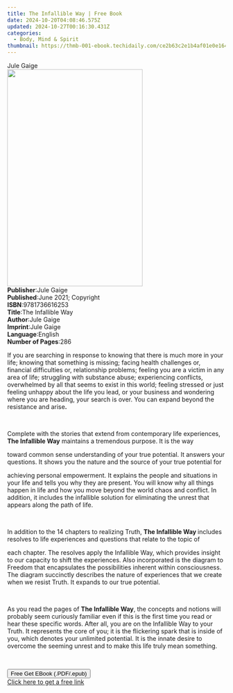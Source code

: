 ```yaml
---
title: The Infallible Way | Free Book
date: 2024-10-20T04:08:46.575Z
updated: 2024-10-27T00:16:30.431Z
categories:
  - Body, Mind & Spirit
thumbnail: https://thmb-001-ebook.techidaily.com/ce2b63c2e1b4af01e0e164e2259d84b9c03f1ecd21c767a16f49078699f2032b.jpg
---
```

<main id="book-container">
  <div class="flex flex-col">
    <div class="book-brief flex-1 py-6 px-4 sm:p-6 md:py-10 md:px-8">
      <!-- brief-->
      <div class="book-brief-main">Jule Gaige</div>
    </div>
    <div
      class="book-meta-info flex-1 grid gap-4 col-start-1 col-end-3 row-start-1 sm:mb-6 sm:grid-cols-4 lg:gap-6 lg:col-start-2 lg:row-end-6 lg:row-span-6 lg:mb-0"
    >
      <div
        class="book-meta-info-left place-content-center mt-4 p-4 text-sm leading-6 col-start-2 col-span-2 dark:text-slate-400"
      >
        <img
          class="w-full h-500 object-cover rounded-lg sm:h-255 sm:col-span-2 lg:col-span-full"
          src="https://img-001-ebook.techidaily.com/52bbcb0a324c17710e5f931457255a2c7b4239a1873b7f20eaedce055b80a8b6.jpg"
          alt=""
          width="312"
          height="500"
        />
      </div>
      <div
        class="book-meta-info-right mt-2 col-start-1 row-start-2 col-span-3 self-center"
      >
        <!-- meta data  -->
        <div class="flex flex-col px-4 md:px-8">
          <div class="flex-1">
            <strong>Publisher</strong>:<span class="px-2">Jule Gaige</span>
          </div>
          <div class="flex-1">
            <strong>Published</strong>:<span class="px-2"
              >June 2021; Copyright</span
            >
          </div>
          <div class="flex-1">
            <strong>ISBN</strong>:<span class="px-2">9781736616253</span>
          </div>
          <div class="flex-1">
            <strong>Title</strong>:<span class="px-2">The Infallible Way</span>
          </div>
          <div class="flex-1">
            <strong>Author</strong>:<span class="px-2">Jule Gaige</span>
          </div>
          <div class="flex-1">
            <strong>Imprint</strong>:<span class="px-2">Jule Gaige</span>
          </div>
          <div class="flex-1">
            <strong>Language</strong>:<span class="px-2">English</span>
          </div>
          <div class="flex-1">
            <strong>Number of Pages</strong>:<span class="px-2">286</span>
          </div>
        </div>
      </div>
    </div>
    <div class="book-description flex-1 py-6 px-4 sm:p-6 md:py-10 md:px-8">
      <div class="book-description-main">
        <div accordion-content="" id="description">
          <p>
            If you are searching in response to knowing that there is much more
            in your life; knowing that something is missing; facing health
            challenges or, financial difficulties or, relationship problems;
            feeling you are a victim in any area of life; struggling with
            substance abuse; experiencing conflicts, overwhelmed by all that
            seems to exist in this world; feeling stressed or just feeling
            unhappy about the life you lead, or your business and wondering
            where you are heading, your search is over. You can expand beyond
            the resistance and arise<strong>.</strong>
          </p>
          <p><br /></p>
          <p>
            Complete with the stories that extend from contemporary life
            experiences, <strong>The Infallible Way</strong> maintains a
            tremendous purpose. It is the way
          </p>
          <p>
            toward common sense understanding of your true potential. It answers
            your questions. It shows you the nature and the source of your true
            potential for
          </p>
          <p>
            achieving personal empowerment. It explains the people and
            situations in your life and tells you why they are present. You will
            know why all things happen in life and how you move beyond the world
            chaos and conflict. In addition, it includes the infallible solution
            for eliminating the unrest that appears along the path of life.
          </p>
          <p><br /></p>
          <p>
            In addition to the 14 chapters to realizing Truth,
            <strong>The Infallible Way </strong>includes resolves to life
            experiences and questions that relate to the topic of
          </p>
          <p>
            each chapter. The resolves apply the Infallible Way, which provides
            insight to our capacity to shift the experiences. Also incorporated
            is the diagram to Freedom that encapsulates the possibilities
            inherent within consciousness. The diagram succinctly describes the
            nature of experiences that we create when we resist Truth. It
            expands to our true potential.
          </p>
          <p><br /></p>
          <p>
            As you read the pages of <strong>The Infallible Way</strong>, the
            concepts and notions will probably seem curiously familiar even if
            this is the first time you read or hear these specific words. After
            all, you are on the Infallible Way to your Truth. It represents the
            core of you; it is the flickering spark that is inside of you, which
            denotes your unlimited potential. It is the innate desire to
            overcome the seeming unrest and to make this life truly mean
            something.
          </p>
          <p><br /></p>
        </div>
        <div class="accordion-fader"></div>
      </div>
    </div>
    <div class="book-excerpts flex-1 py-6 px-4 sm:p-6 md:py-10 md:px-8"></div>
    <div
      class="book-about-author flex-1 py-6 px-4 sm:p-6 md:py-10 md:px-8"
    ></div>
    <div class="book-free-get flex-1 py-6 px-4 sm:p-6 md:py-10 md:px-8">
      <button
        id="btn-free-get"
        class="bg-blue-500 hover:bg-blue-700 text-white font-bold py-2 px-4 rounded"
      >
        Free Get EBook (.PDF/.epub)
      </button>
      <div id="countdown-display" class="px-2 text-lg mt-2"></div>
      <a
        id="free-link"
        class="hidden bg-blue-500 hover:bg-blue-700 text-white font-bold py-2 px-4 rounded"
        href="https://www.ebooks.com/en-us/book/210313324/the-infallible-way/jule-gaige/"
        target="_blank"
        >Click here to get a free link</a
      >
    </div>
    <script>
      let countdownTime = 0;
      let countdownInterval = null;
      document
        .getElementById('btn-free-get')
        .addEventListener('click', startCountdown);
      function startCountdown() {
        countdownTime = new Date().getTime() + 60000 * 3;
        countdownInterval = setInterval(updateCountdown, 1000);
        document.getElementById('btn-free-get').disabled = true;
        document
          .getElementById('btn-free-get')
          .classList.add('bg-gray-500', 'cursor-not-allowed');
      }
      function updateCountdown() {
        let currentTime = new Date().getTime();
        let timeLeft = countdownTime - currentTime;
        let secondsLeft = Math.floor(timeLeft / 1000);
        document.getElementById('countdown-display').innerHTML =
          `Remaining time: ${secondsLeft} seconds.`;
        if (secondsLeft <= 0) {
          clearInterval(countdownInterval);
          document.getElementById('btn-free-get').classList.add('hidden');
          document.getElementById('free-link').classList.remove('hidden');
          document.getElementById('countdown-display').innerHTML = '';
        }
      }
    </script>
  </div>
</main>

<ins class="adsbygoogle"
      style="display:block"
      data-ad-client="ca-pub-7571918770474297"
      data-ad-slot="8358498916"
      data-ad-format="auto"
      data-full-width-responsive="true"></ins>
    